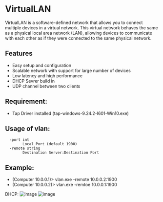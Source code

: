 # VirtualLAN

VirtualLAN is a software-defined network that allows you to connect multiple devices in a virtual network. This virtual network behaves the same as a physical local area network (LAN), allowing devices to communicate with each other as if they were connected to the same physical network.

## Features

- Easy setup and configuration
- Scalable network with support for large number of devices
- Low latency and high performance
- DHCP Sevrer build in
- UDP channel between two clients

## Requirement:
- Tap Driver installed (tap-windows-9.24.2-I601-Win10.exe)

## Usage of vlan:
```
  -port int
        Local Port (default 1900)
  -remote string
        Destination Server:Destination Port
```

## Example:
- (Computer 10.0.0.1)> vlan.exe -remote 10.0.0.2:1900
- (Computer 10.0.0.2)> vlan.exe -remtoe 10.0.0.1:1900

DHCP:
![image](https://user-images.githubusercontent.com/12872405/235243881-de36ca9b-c7d4-412c-9a54-b0f12dbde1ed.png)
![image](https://user-images.githubusercontent.com/12872405/235244003-c9cf7fc2-c09f-422a-a670-4c1f5a0d3243.png)


